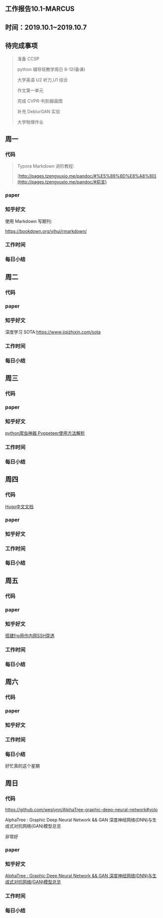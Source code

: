 ## 工作报告10.1-MARCUS



## 时间：2019.10.1~2019.10.7



## 待完成事项

> 准备 CCSP
>
> python 辅导班教学周日 8-12(备课)
>
> 大学英语 U2 听力,U1 综合
>
> 作文第一单元
>
> 完成 CVPR-判别器画图
>
> 补充 DeblurGAN 实验
>
> 大学物理作业
>
> 
>
> 

## 周一



### 代码

>
>
>Typora Markdown 进阶教程:
>
>[http://pages.tzengyuxio.me/pandoc/#%E5%89%8D%E8%A8%80](http://pages.tzengyuxio.me/pandoc/#前言)
>
>

### paper



### 知乎好文

使用 Markdown 写期刊:

https://bookdown.org/yihui/rmarkdown/



### 工作时间



### 每日小结



## 周二

### 代码



### paper



### 知乎好文

深度学习 SOTA:https://www.jiqizhixin.com/sota



### 工作时间



### 每日小结



## 周三



### 代码



### paper



### 知乎好文

[python爬虫神器 Pyppeteer使用方法解析](https://zhuanlan.zhihu.com/p/85761700)





### 工作时间



### 每日小结





## 周四

### 代码

[Hugo中文文档](https://www.gohugo.org/)



### paper



### 知乎好文



### 工作时间



### 每日小结



## 周五

### 代码



### paper



### 知乎好文

[搭建frp用作内网SSH穿透](https://zhuanlan.zhihu.com/p/42071021)



### 工作时间



### 每日小结



## 周六

### 代码



### paper



### 知乎好文





### 工作时间



### 每日小结

好忙真的这个星期



## 周日

### 代码

https://github.com/weslynn/AlphaTree-graphic-deep-neural-network#yolo

AlphaTree : Graphic Deep Neural Network && GAN 深度神经网络(DNN)与生成式对抗网络(GAN)模型总览

非常好

### paper



### 知乎好文

[AlphaTree : Graphic Deep Neural Network && GAN 深度神经网络(DNN)与生成式对抗网络(GAN)模型总览](https://www.ctolib.com/weslynn-AlphaTree-graphic-deep-neural-network.html#polynet-xingcheng-zhang-%E6%9E%97%E8%BE%BE%E5%8D%8Edahua-lin---cuhk-mmlab--%E5%95%86%E6%B1%A4%E7%A7%91%E6%8A%80-%E8%AF%A6%E8%A7%A3-detail)



### 工作时间



### 每日小结



